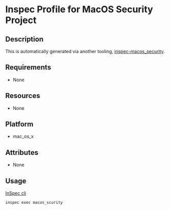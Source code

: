 # Inspec Profile for MacOS Security Project

## Description

This is automatically generated via another tooling, [inspec-macos_security](https://github.com/lucasjhall/inspec-macos_security).

## Requirements

- None

## Resources

- None

## Platform

- mac_os_x

## Attributes

- None

## Usage

[InSpec cli](http://inspec.io/docs/reference/cli/)

```shell
inspec exec macos_scurity
```
